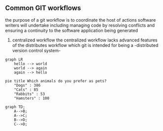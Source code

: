 ## Common GIT workflows

the purpose of a git workflow is to coordinate the host of actions software writers will undertake including managing code by resolving conflicts and ensuring a continuity to the software application being generated

1. centralized workflow
the centralized workflow lacks advanced features of the distributes workflow which git is intended for being a -distributed version control system-


```mermaid
graph LR
    hello --> world
    world --> again
    again --> hello
```

```mermaid
pie title Which animals do you prefer as pets?
    "Dogs" : 386
    "Cats" : 85
    "Rabbits" : 53
    "Hamsters" : 100
```
```mermaid
graph TD;
    A-->B;
    A-->C;
    B-->D;
    C-->D;
```

